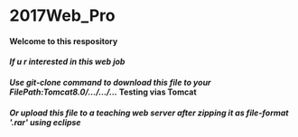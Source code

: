 # 2017Web_Pro
#### Welcome to this respository
#### *If u r interested in this web job*
#### *Use git-clone command to download this file to your FilePath:Tomcat8.0/.../.../...* Testing vias Tomcat
#### *Or upload this file to a teaching web server after zipping it as file-format '.rar' using eclipse*
